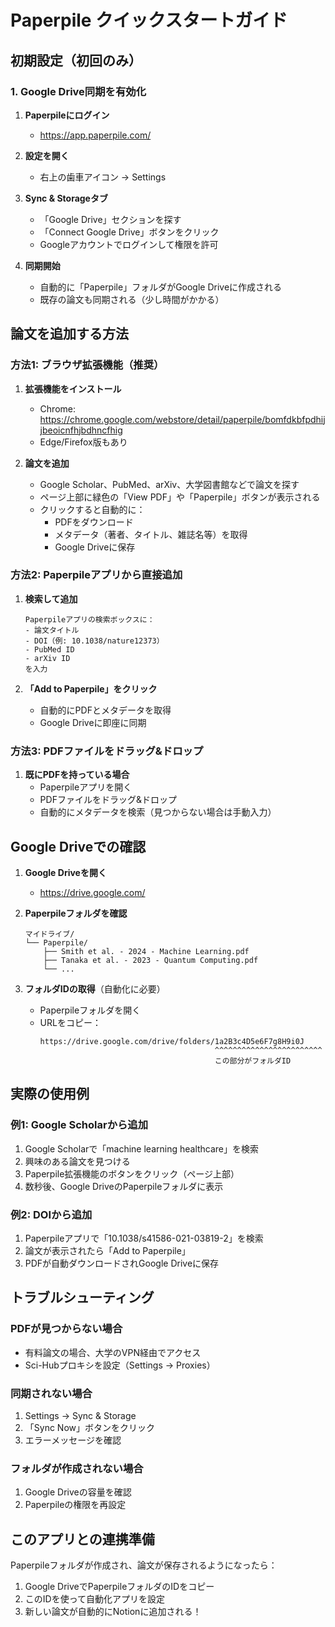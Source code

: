 # Paperpile クイックスタートガイド

## 初期設定（初回のみ）

### 1. Google Drive同期を有効化

1. **Paperpileにログイン**
   - https://app.paperpile.com/

2. **設定を開く**
   - 右上の歯車アイコン → Settings

3. **Sync & Storageタブ**
   - 「Google Drive」セクションを探す
   - 「Connect Google Drive」ボタンをクリック
   - Googleアカウントでログインして権限を許可

4. **同期開始**
   - 自動的に「Paperpile」フォルダがGoogle Driveに作成される
   - 既存の論文も同期される（少し時間がかかる）

## 論文を追加する方法

### 方法1: ブラウザ拡張機能（推奨）

1. **拡張機能をインストール**
   - Chrome: https://chrome.google.com/webstore/detail/paperpile/bomfdkbfpdhijjbeoicnfhjbdhncfhig
   - Edge/Firefox版もあり

2. **論文を追加**
   - Google Scholar、PubMed、arXiv、大学図書館などで論文を探す
   - ページ上部に緑色の「View PDF」や「Paperpile」ボタンが表示される
   - クリックすると自動的に：
     - PDFをダウンロード
     - メタデータ（著者、タイトル、雑誌名等）を取得
     - Google Driveに保存

### 方法2: Paperpileアプリから直接追加

1. **検索して追加**
   ```
   Paperpileアプリの検索ボックスに：
   - 論文タイトル
   - DOI（例: 10.1038/nature12373）
   - PubMed ID
   - arXiv ID
   を入力
   ```

2. **「Add to Paperpile」をクリック**
   - 自動的にPDFとメタデータを取得
   - Google Driveに即座に同期

### 方法3: PDFファイルをドラッグ&ドロップ

1. **既にPDFを持っている場合**
   - Paperpileアプリを開く
   - PDFファイルをドラッグ&ドロップ
   - 自動的にメタデータを検索（見つからない場合は手動入力）

## Google Driveでの確認

1. **Google Driveを開く**
   - https://drive.google.com/

2. **Paperpileフォルダを確認**
   ```
   マイドライブ/
   └── Paperpile/
       ├── Smith et al. - 2024 - Machine Learning.pdf
       ├── Tanaka et al. - 2023 - Quantum Computing.pdf
       └── ...
   ```

3. **フォルダIDの取得**（自動化に必要）
   - Paperpileフォルダを開く
   - URLをコピー：
     ```
     https://drive.google.com/drive/folders/1a2B3c4D5e6F7g8H9i0J
                                            ^^^^^^^^^^^^^^^^^^^^^^^^
                                            この部分がフォルダID
     ```

## 実際の使用例

### 例1: Google Scholarから追加

1. Google Scholarで「machine learning healthcare」を検索
2. 興味のある論文を見つける
3. Paperpile拡張機能のボタンをクリック（ページ上部）
4. 数秒後、Google DriveのPaperpileフォルダに表示

### 例2: DOIから追加

1. Paperpileアプリで「10.1038/s41586-021-03819-2」を検索
2. 論文が表示されたら「Add to Paperpile」
3. PDFが自動ダウンロードされGoogle Driveに保存

## トラブルシューティング

### PDFが見つからない場合
- 有料論文の場合、大学のVPN経由でアクセス
- Sci-Hubプロキシを設定（Settings → Proxies）

### 同期されない場合
1. Settings → Sync & Storage
2. 「Sync Now」ボタンをクリック
3. エラーメッセージを確認

### フォルダが作成されない場合
1. Google Driveの容量を確認
2. Paperpileの権限を再設定

## このアプリとの連携準備

Paperpileフォルダが作成され、論文が保存されるようになったら：

1. Google DriveでPaperpileフォルダのIDをコピー
2. このIDを使って自動化アプリを設定
3. 新しい論文が自動的にNotionに追加される！
